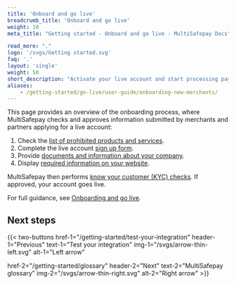 ```yaml
---
title: 'Onboard and go live'
breadcrumb_title: 'Onboard and go live'
weight: 10
meta_title: "Getting started - Onboard and go live - MultiSafepay Docs"

read_more: "."
logo: '/svgs/Getting started.svg'
faq: '.'
layout: 'single'
weight: 50
short_description: "Activate your live account and start processing payments."
aliases:
    - /getting-started/go-live/user-guide/onboarding-new-merchants/
---
```


This page provides an overview of the onboarding process, where MultiSafepay checks and approves information submitted by merchants and partners applying for a live account:  

1. Check the [list of prohibited products and services](/account/prohibited-products-services/).
2. Complete the live account [sign up form](https://merchant.multisafepay.com/signup). 
3. Provide [documents and information about your company](/account/onboarding-process/#2-provide-documents-and-information).
4. Display [required information on your website](/account/onboarding-process/#required-information-on-your-website).  

MultiSafepay then performs [know your customer (KYC) checks](/account/kyc/). If approved, your account goes live.

For full guidance, see [Onboarding and go live](/account/onboarding-golive/).

## Next steps

{{< two-buttons
href-1="/getting-started/test-your-integration" header-1="Previous" text-1="Test your integration" img-1="/svgs/arrow-thin-left.svg" alt-1="Left arrow" 

href-2="/getting-started/glossary" header-2="Next" text-2="MultiSafepay glossary" img-2="/svgs/arrow-thin-right.svg" alt-2="Right arrow" >}}